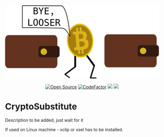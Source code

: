 <p align="center">
  <img src="logo.png" width=512>
</p>
<p align="center">
   <a href="https://github.com/darksecdevelopers"><img title="Open Source" src="https://badges.frapsoft.com/os/v2/open-source.png?v=103" ></a>
  <a href="https://www.codefactor.io/repository/github/darksecdevelopers/cryptosubstitute"><img src="https://www.codefactor.io/repository/github/darksecdevelopers/cryptosubstitute/badge" alt="CodeFactor" /></a>
  <a href="https://www.codacy.com/gh/DarkSecDevelopers/CryptoSubstitute?utm_source=github.com&amp;utm_medium=referral&amp;utm_content=DarkSecDevelopers/CryptoSubstitute&amp;utm_campaign=Badge_Grade"><img src="https://app.codacy.com/project/badge/Grade/83d3d3633947461ba73d739fb499163f"/></a>
<a href="https://app.fossa.com/projects/git%2Bgithub.com%2FDarkSecDevelopers%2FCryptoSubstitute?ref=badge_shield" alt="FOSSA Status"><img src="https://app.fossa.com/api/projects/git%2Bgithub.com%2FDarkSecDevelopers%2FCryptoSubstitute.svg?type=shield"/></a>
</p>

# CryptoSubstitute

Description to be added, just wait for it

If used on Linux machine - xclip or xsel has to be installed.

